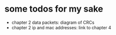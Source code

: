 # some todos for my sake

* chapter 2 data packets: diagram of CRCs
* chapter 2 ip and mac addresses: link to chapter 4
